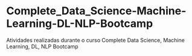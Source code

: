 # Complete_Data_Science-Machine-Learning-DL-NLP-Bootcamp
Atividades realizadas durante o curso Complete Data Science, Machine Learning, DL, NLP Bootcamp
